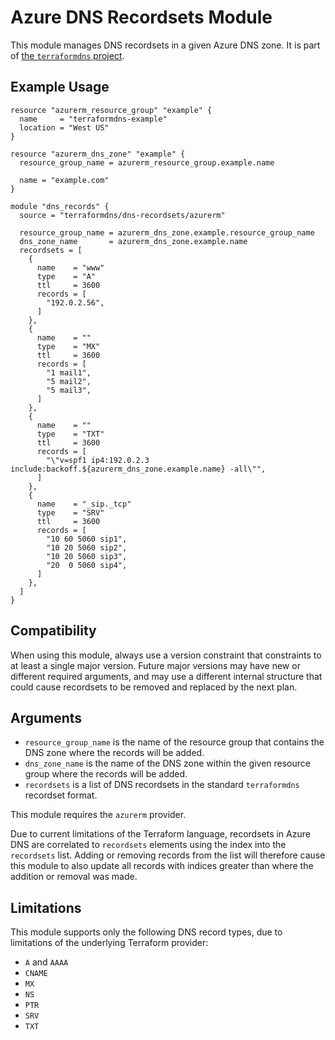# Azure DNS Recordsets Module

This module manages DNS recordsets in a given Azure DNS zone. It is part of
[the `terraformdns` project](https://terraformdns.github.io/).

## Example Usage

```hcl
resource "azurerm_resource_group" "example" {
  name     = "terraformdns-example"
  location = "West US"
}

resource "azurerm_dns_zone" "example" {
  resource_group_name = azurerm_resource_group.example.name

  name = "example.com"
}

module "dns_records" {
  source = "terraformdns/dns-recordsets/azurerm"

  resource_group_name = azurerm_dns_zone.example.resource_group_name
  dns_zone_name       = azurerm_dns_zone.example.name
  recordsets = [
    {
      name    = "www"
      type    = "A"
      ttl     = 3600
      records = [
        "192.0.2.56",
      ]
    },
    {
      name    = ""
      type    = "MX"
      ttl     = 3600
      records = [
        "1 mail1",
        "5 mail2",
        "5 mail3",
      ]
    },
    {
      name    = ""
      type    = "TXT"
      ttl     = 3600
      records = [
        "\"v=spf1 ip4:192.0.2.3 include:backoff.${azurerm_dns_zone.example.name} -all\"",
      ]
    },
    {
      name    = "_sip._tcp"
      type    = "SRV"
      ttl     = 3600
      records = [
        "10 60 5060 sip1",
        "10 20 5060 sip2",
        "10 20 5060 sip3",
        "20  0 5060 sip4",
      ]
    },
  ]
}
```

## Compatibility

When using this module, always use a version constraint that constraints to at
least a single major version. Future major versions may have new or different
required arguments, and may use a different internal structure that could
cause recordsets to be removed and replaced by the next plan.

## Arguments

- `resource_group_name` is the name of the resource group that contains the
  DNS zone where the records will be added.
- `dns_zone_name` is the name of the DNS zone within the given resource group
  where the records will be added.
- `recordsets` is a list of DNS recordsets in the standard `terraformdns`
  recordset format.

This module requires the `azurerm` provider.

Due to current limitations of the Terraform language, recordsets in Azure DNS
are correlated to `recordsets` elements using the index into the `recordsets`
list. Adding or removing records from the list will therefore cause this
module to also update all records with indices greater than where the
addition or removal was made.

## Limitations

This module supports only the following DNS record types, due to limitations
of the underlying Terraform provider:

- `A` and `AAAA`
- `CNAME`
- `MX`
- `NS`
- `PTR`
- `SRV`
- `TXT`
